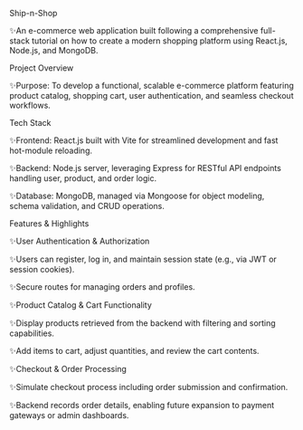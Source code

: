 Ship-n-Shop

✨An e-commerce web application built following a comprehensive full-stack tutorial on how to create a modern shopping platform using React.js, Node.js, and MongoDB.


Project Overview

✨Purpose: To develop a functional, scalable e-commerce platform featuring product catalog, shopping cart, user authentication, and seamless checkout workflows.

Tech Stack

✨Frontend: React.js built with Vite for streamlined development and fast hot-module reloading.

✨Backend: Node.js server, leveraging Express for RESTful API endpoints handling user, product, and order logic.

✨Database: MongoDB, managed via Mongoose for object modeling, schema validation, and CRUD operations.


Features & Highlights

✨User Authentication & Authorization

✨Users can register, log in, and maintain session state (e.g., via JWT or session cookies).

✨Secure routes for managing orders and profiles.

✨Product Catalog & Cart Functionality

✨Display products retrieved from the backend with filtering and sorting capabilities.

✨Add items to cart, adjust quantities, and review the cart contents.

✨Checkout & Order Processing

✨Simulate checkout process including order submission and confirmation.

✨Backend records order details, enabling future expansion to payment gateways or admin dashboards.
